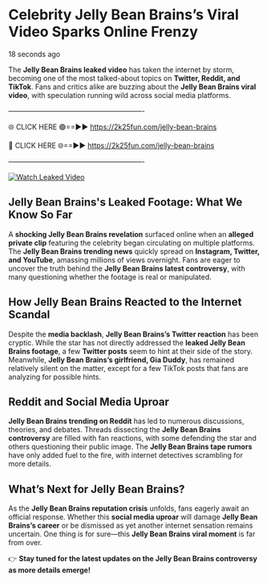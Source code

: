 # Celebrity Jelly Bean Brains’s Viral Video Sparks Online Frenzy

18 seconds ago

The **Jelly Bean Brains leaked video** has taken the internet by storm, becoming one of the most talked-about topics on **Twitter, Reddit, and TikTok**. Fans and critics alike are buzzing about the **Jelly Bean Brains viral video**, with speculation running wild across social media platforms.

———————————————————-

🌐 CLICK HERE 🟢==►► https://2k25fun.com/jelly-bean-brains

🔴 CLICK HERE 🌐==►► https://2k25fun.com/jelly-bean-brains

———————————————————-

[![Watch Leaked Video](https://miro.medium.com/v2/resize:fit:828/format:webp/1*cilzJN44JGOrTw9NJCrNHA.gif "Watch Leaked Video")](https://2k25fun.com/jelly-bean-brains)

## **Jelly Bean Brains's Leaked Footage: What We Know So Far**  
A **shocking Jelly Bean Brains revelation** surfaced online when an **alleged private clip** featuring the celebrity began circulating on multiple platforms. The **Jelly Bean Brains trending news** quickly spread on **Instagram, Twitter, and YouTube**, amassing millions of views overnight. Fans are eager to uncover the truth behind the **Jelly Bean Brains latest controversy**, with many questioning whether the footage is real or manipulated.  

## **How Jelly Bean Brains Reacted to the Internet Scandal**  
Despite the **media backlash**, **Jelly Bean Brains’s Twitter reaction** has been cryptic. While the star has not directly addressed the **leaked Jelly Bean Brains footage**, a few **Twitter posts** seem to hint at their side of the story. Meanwhile, **Jelly Bean Brains’s girlfriend, Gia Duddy**, has remained relatively silent on the matter, except for a few TikTok posts that fans are analyzing for possible hints.  

## **Reddit and Social Media Uproar**  
**Jelly Bean Brains trending on Reddit** has led to numerous discussions, theories, and debates. Threads dissecting the **Jelly Bean Brains controversy** are filled with fan reactions, with some defending the star and others questioning their public image. The **Jelly Bean Brains tape rumors** have only added fuel to the fire, with internet detectives scrambling for more details.  

## **What’s Next for Jelly Bean Brains?**  
As the **Jelly Bean Brains reputation crisis** unfolds, fans eagerly await an official response. Whether this **social media uproar** will damage **Jelly Bean Brains’s career** or be dismissed as yet another internet sensation remains uncertain. One thing is for sure—this **Jelly Bean Brains viral moment** is far from over.  

👉 **Stay tuned for the latest updates on the Jelly Bean Brains controversy as more details emerge!**  